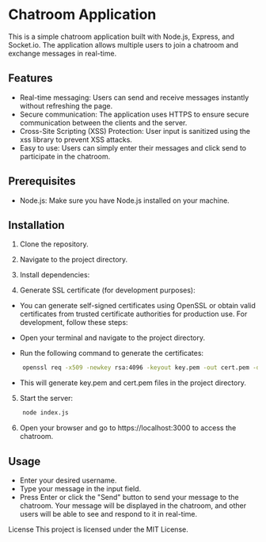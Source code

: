# Chatroom Application
This is a simple chatroom application built with Node.js, Express, and Socket.io. The application allows multiple users to join a chatroom and exchange messages in real-time.

## Features
- Real-time messaging: Users can send and receive messages instantly without refreshing the page.
- Secure communication: The application uses HTTPS to ensure secure communication between the clients and the server.
- Cross-Site Scripting (XSS) Protection: User input is sanitized using the xss library to prevent XSS attacks.
- Easy to use: Users can simply enter their messages and click send to participate in the chatroom.

## Prerequisites
- Node.js: Make sure you have Node.js installed on your machine.

## Installation
1. Clone the repository.

2. Navigate to the project directory.

3. Install dependencies:

4. Generate SSL certificate (for development purposes):

- You can generate self-signed certificates using OpenSSL or obtain valid certificates from trusted certificate authorities for production use. For development, follow these steps:

- Open your terminal and navigate to the project directory.
- Run the following command to generate the certificates:

```bash
    openssl req -x509 -newkey rsa:4096 -keyout key.pem -out cert.pem -days 365
```
- This will generate key.pem and cert.pem files in the project directory.

5. Start the server:
```bash
    node index.js
```
6. Open your browser and go to https://localhost:3000 to access the chatroom.

## Usage
- Enter your desired username.
- Type your message in the input field.
- Press Enter or click the "Send" button to send your message to the chatroom.
Your message will be displayed in the chatroom, and other users will be able to see and respond to it in real-time.

License
This project is licensed under the MIT License.
